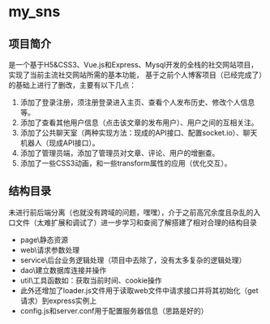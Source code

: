 # my_sns
## 项目简介
是一个基于H5&CSS3、Vue.js和Express、Mysql开发的全栈的社交网站项目，实现了当前主流社交网站所需的基本功能，
基于之前个人博客项目（已经完成了）的基础上进行了删改，主要有以下几点：
1. 添加了登录注册，须注册登录进入主页、查看个人发布历史、修改个人信息等。
2. 添加了查看其他用户信息（点击该文章的发布用户）、用户之间的互相关注。
3. 添加了公共聊天室（两种实现方法：现成的API接口、配置socket.io）、聊天机器人（现成API接口）。
4. 添加了管理员端，添加了管理员对文章、评论、用户的增删查。
5. 添加了一些CSS3动画，和一些transform属性的应用（优化交互）。
## 结构目录
未进行前后端分离（也就没有跨域的问题，嘿嘿），介于之前高冗余度且杂乱的入口文件（太难扩展和调试了）进一步学习和查阅了解搭建了相对合理的结构目录
- page\静态资源
- web\请求参数处理
- service\后台业务逻辑处理（项目中去除了，没有太多复杂的逻辑处理）
- dao\建立数据库连接并操作
- util\工具函数如：获取当前时间、cookie操作
- 此外还增加了loader.js文件用于读取web文件中请求接口并将其初始化（get请求）到express实例上
- config.js和server.conf用于配置服务器信息（思路是好的）
